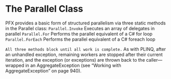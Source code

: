 # The Parallel Class
PFX provides a basic form of structured parallelism via three static methods in the Parallel class:
`Parallel.Invoke`
Executes an array of delegates in parallel
`Parallel.For`
Performs the parallel equivalent of a C# for loop
`Parallel.ForEach`
Performs the parallel equivalent of a C# foreach loop

`All three methods block until all work is complete.` As with PLINQ, after an unhandled exception, remaining workers are stopped after their current iteration, and the exception (or exceptions) are thrown back to the caller—wrapped in an AggregateException (see “Working with AggregateException” on page 940).
